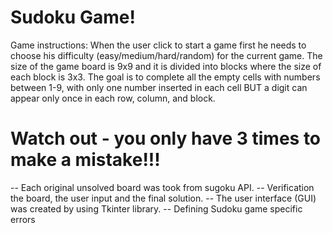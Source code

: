 # Sudoku Game!
Game instructions:
When the user click to start a game first he needs to choose his difficulty (easy/medium/hard/random) for the current game.
The size of the game board is 9x9 and it is divided into blocks where the size of each block is 3x3.
The goal is to complete all the empty cells with numbers between 1-9, with only one number inserted in each cell BUT a digit can appear only once in each row, column, and block.
# Watch out - you only have 3 times to make a mistake!!!

-- Each original unsolved board was took from sugoku API.
-- Verification the board, the user input and the final solution.
-- The user interface (GUI) was created by using Tkinter library.
-- Defining Sudoku game specific errors
